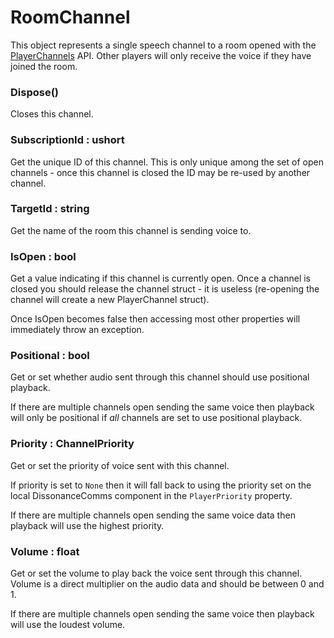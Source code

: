 # RoomChannel

This object represents a single speech channel to a room opened with the [PlayerChannels](../Other/PlayerChannels.md) API. Other players will only receive the voice if they have joined the room.

### Dispose()

Closes this channel.

### SubscriptionId : ushort

Get the unique ID of this channel. This is only unique among the set of open channels - once this channel is closed the ID may be re-used by another channel.

### TargetId : string

Get the name of the room this channel is sending voice to.

### IsOpen : bool

Get a value indicating if this channel is currently open. Once a channel is closed you should release the channel struct - it is useless (re-opening the channel will create a new PlayerChannel struct).

Once IsOpen becomes false then accessing most other properties will immediately throw an exception.

### Positional : bool

Get or set whether audio sent through this channel should use positional playback.

If there are multiple channels open sending the same voice then playback will only be positional if *all* channels are set to use positional playback. 

### Priority : ChannelPriority

Get or set the priority of voice sent with this channel.

If priority is set to `None` then it will fall back to using the priority set on the local DissonanceComms component in the `PlayerPriority` property.

If there are multiple channels open sending the same voice data then playback will use the highest priority.

### Volume : float

Get or set the volume to play back the voice sent through this channel. Volume is a direct multiplier on the audio data and should be between 0 and 1.

If there are multiple channels open sending the same voice then playback will use the loudest volume.
